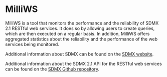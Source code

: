 # MilliWS

MilliWS is a tool that monitors the performance and the reliability of SDMX 2.1 RESTful web services. It does so by allowing users to create queries, which are then executed on a regular basis. In addition, MilliWS offers aggregated statistics about the reliability and the performance of the web services being monitored.

Additional information about SDMX can be found on the [SDMX website](http://sdmx.org "Link to the SDMX website").

Additional information about the SDMX 2.1 API for the RESTful web services can be found on the [SDMX Github repository](https://github.com/sdmx-twg "Link to the Github repository of the SDMX Technical Standards Working Group").
